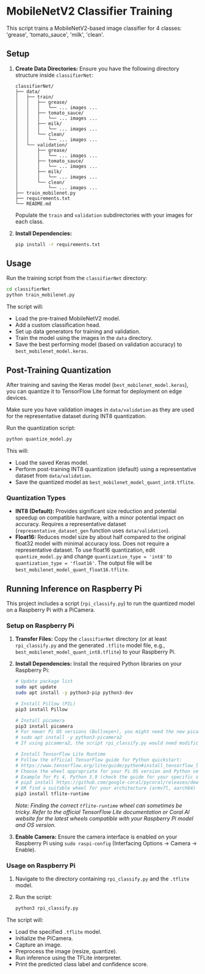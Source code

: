 # MobileNetV2 Classifier Training

This script trains a MobileNetV2-based image classifier for 4 classes: 'grease', 'tomato_sauce', 'milk', 'clean'.

## Setup

1.  **Create Data Directories:**
    Ensure you have the following directory structure inside `classifierNet`:
    ```
    classifierNet/
    ├── data/
    │   ├── train/
    │   │   ├── grease/
    │   │   │   └── ... images ...
    │   │   ├── tomato_sauce/
    │   │   │   └── ... images ...
    │   │   ├── milk/
    │   │   │   └── ... images ...
    │   │   └── clean/
    │   │       └── ... images ...
    │   └── validation/
    │       ├── grease/
    │       │   └── ... images ...
    │       ├── tomato_sauce/
    │       │   └── ... images ...
    │       ├── milk/
    │       │   └── ... images ...
    │       └── clean/
    │           └── ... images ...
    ├── train_mobilenet.py
    ├── requirements.txt
    └── README.md
    ```
    Populate the `train` and `validation` subdirectories with your images for each class.

2.  **Install Dependencies:**
    ```bash
    pip install -r requirements.txt
    ```

## Usage

Run the training script from the `classifierNet` directory:

```bash
cd classifierNet
python train_mobilenet.py
```

The script will:
- Load the pre-trained MobileNetV2 model.
- Add a custom classification head.
- Set up data generators for training and validation.
- Train the model using the images in the `data` directory.
- Save the best performing model (based on validation accuracy) to `best_mobilenet_model.keras`.

## Post-Training Quantization

After training and saving the Keras model (`best_mobilenet_model.keras`), you can quantize it to TensorFlow Lite format for deployment on edge devices.

Make sure you have validation images in `data/validation` as they are used for the representative dataset during INT8 quantization.

Run the quantization script:

```bash
python quantize_model.py
```

This will:
- Load the saved Keras model.
- Perform post-training INT8 quantization (default) using a representative dataset from `data/validation`.
- Save the quantized model as `best_mobilenet_model_quant_int8.tflite`.

### Quantization Types

- **INT8 (Default):** Provides significant size reduction and potential speedup on compatible hardware, with a minor potential impact on accuracy. Requires a representative dataset (`representative_dataset_gen` function uses `data/validation`).
- **Float16:** Reduces model size by about half compared to the original float32 model with minimal accuracy loss. Does not require a representative dataset. To use float16 quantization, edit `quantize_model.py` and change `quantization_type = 'int8'` to `quantization_type = 'float16'`. The output file will be `best_mobilenet_model_quant_float16.tflite`.

## Running Inference on Raspberry Pi

This project includes a script (`rpi_classify.py`) to run the quantized model on a Raspberry Pi with a PiCamera.

### Setup on Raspberry Pi

1.  **Transfer Files:** Copy the `classifierNet` directory (or at least `rpi_classify.py` and the generated `.tflite` model file, e.g., `best_mobilenet_model_quant_int8.tflite`) to your Raspberry Pi.

2.  **Install Dependencies:**
    Install the required Python libraries on your Raspberry Pi:

    ```bash
    # Update package list
    sudo apt update
    sudo apt install -y python3-pip python3-dev

    # Install Pillow (PIL)
    pip3 install Pillow

    # Install picamera
    pip3 install picamera
    # For newer Pi OS versions (Bullseye+), you might need the new picamera2 interface
    # sudo apt install -y python3-picamera2
    # If using picamera2, the script rpi_classify.py would need modifications.

    # Install TensorFlow Lite Runtime
    # Follow the official TensorFlow guide for Python quickstart:
    # https://www.tensorflow.org/lite/guide/python#install_tensorflow_lite_for_python
    # Choose the wheel appropriate for your Pi OS version and Python version.
    # Example for Pi 4, Python 3.9 (check the guide for your specific setup):
    # pip3 install https://github.com/google-coral/pycoral/releases/download/release-frogfish/tflite_runtime-2.5.0.post1-cp39-cp39-linux_armv7l.whl
    # OR find a suitable wheel for your architecture (armv7l, aarch64)
    pip3 install tflite-runtime
    ```
    *Note: Finding the correct `tflite-runtime` wheel can sometimes be tricky. Refer to the official TensorFlow Lite documentation or Coral AI website for the latest wheels compatible with your Raspberry Pi model and OS version.* 

3.  **Enable Camera:** Ensure the camera interface is enabled on your Raspberry Pi using `sudo raspi-config` (Interfacing Options -> Camera -> Enable).

### Usage on Raspberry Pi

1.  Navigate to the directory containing `rpi_classify.py` and the `.tflite` model.
2.  Run the script:

    ```bash
    python3 rpi_classify.py
    ```

The script will:
- Load the specified `.tflite` model.
- Initialize the PiCamera.
- Capture an image.
- Preprocess the image (resize, quantize).
- Run inference using the TFLite interpreter.
- Print the predicted class label and confidence score.

